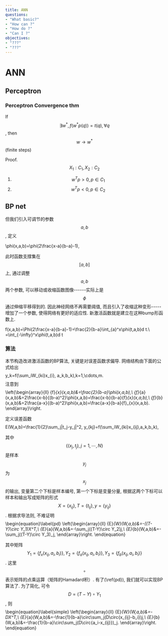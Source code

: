 ```yaml
---
title: ANN
questions:
- "What basic?"
- "How can ?"
- "How do ?"
- "Can I ?"
objectives:
- "???"
- "???"
---
```


# ANN

## Perceptron



### Perceptron Convergence thm

If $$\exists w^*, f(w^*p(q)) = t(q), \forall q$$, then $$w\to w^*$$ (finite steps)

Proof. $$X_1:C_1,X_2:C_2$$

1. $$w^Tp>0, p\in C_1$$
2. $$w^Tp<0, p\in C_2$$ 


## BP net

但我们引入可调节的参数$$a,b$$, 定义

$$$$
\phi(x,a,b)=\phi(2\frac{x-a}{b-a}-1),
$$$$

此时函数支撑集在$$[a,b]$$上, 通过调整$$a,b$$两个参数, 可以移动或收缩函数图像------实际上是$$\phi$$通过伸缩平移得到的. 因此神经网络不再需要阈值, 而且引入了收缩这种变形-----增加了一个参数, 使得网络有更好的适应性. 新激活函数就是建立在这种bump形函数上.

$$$$
f(x,a,b)=\Phi(2\frac{x-a}{b-a}-1)=\frac{2}{b-a}\int_{a}^x\phi(t,a,b)d t.\\
=\int_{-\infty}^x\phi(t,a,b)d t
$$$$

### 算法

本节构造改进激活函数的BP算法, 关键是对误差函数求偏导. 网络结构由下面的公式给出
$$$$
y_k=f(\sum_iW_{ki}x_{i}, a_k,b_k),k=1,\cdots,m.
$$$$
注意到
$$$$
\left\{\begin{array}{ll}
{f}_{x}(x,a,b)&=\frac{2}{b-a}\phi(x,a,b),\\
{f}_{a}(x,a,b)&=2\frac{x-b}{(b-a)^2}\phi(x,a,b)=\frac{x-b}{b-a}{f}_{x}(x,a,b),\\
{f}_{b}(x,a,b)&=2\frac{a-x}{(b-a)^2}\phi(x,a,b)=\frac{a-x}{b-a}{f}_{x}(x,a,b).
\end{array}\right.
$$$$

定义误差函数
$$$$
E(W,a,b)=\frac{1}{2}\sum_j\|t_j-y_j\|^2, y_{kj}=f(\sum_iW_{ki}x_{ij},a_k,b_k),
$$$$

其中$$\{(x_j,t_j),j=1,\cdots,N\}$$是样本$$y_j$$为$$x_j$$的输出, 变量第二个下标是样本编号, 第一个下标是变量分量, 根据这两个下标可以样本和输出写成矩阵的形式$$X=\{x_{ij}\},T=\{t_{ij}\},y=\{y_{ij}\}$$. 根据求导法则, 不难证明
$$$$
\begin{equation}\label{pd}
\left\{\begin{array}{ll}
{E}_{W}(W,a,b)&=-((T-Y)\circ Y_1)X^T,\\
{E}_{a}(W,a,b)&=-\sum_j((T-Y)\circ Y_2)_j,\\
{E}_{b}(W,a,b)&=-\sum_j((T-Y)\circ Y_3)_j,
\end{array}\right.
\end{equation}
$$$$

其中矩阵$$Y_1=\{{f}_{x}(x_{ij},a_i,b_i)\},Y_2=\{{f}_{a}(x_{ij},a_i,b_i)\},Y_3=\{{f}_{b}(x_{ij},a_i,b_i)\}$$. 这里$$\circ$$表示矩阵的点乘运算（矩阵的Hamadard积）. 有了(\ref{pd}), 我们就可以实现BP 算法了. 为了简化, 可令$$D=(T-Y)\circ Y_1$$, 则
$$$$
\begin{equation}\label{simple}
\left\{\begin{array}{ll}
{E}_{W}(W,a,b)&=-DX^T,\\
{E}_{a}(W,a,b)&=-\frac{1}{b-a}\circ\sum_j(D\circ\{x_{ij}-b_i\})_j,\\
{E}_{b}(W,a,b)&=-\frac{1}{b-a}\circ\sum_j(D\circ\{a_i-x_{ij}\})_j.
\end{array}\right.
\end{equation}
$$$$
